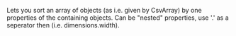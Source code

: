 Lets you sort an array of objects (as i.e. given by CsvArray) by one properties of the containing objects. Can be "nested" properties, use '.' as a seperator then (i.e. dimensions.width).
